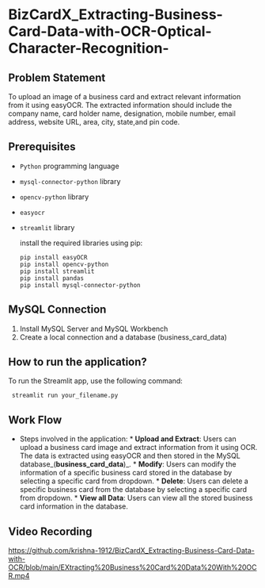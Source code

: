 # BizCardX_Extracting-Business-Card-Data-with-OCR-Optical-Character-Recognition-

## Problem Statement
  To upload an image of a business card and extract relevant information from it using easyOCR. The extracted information should include the company name, card holder name, designation, mobile number, email address,   website URL, area, city, state,and pin code.

## Prerequisites
- `Python` programming language
- `mysql-connector-python` library
- `opencv-python` library
- `easyocr`
- `streamlit` library

  install the required libraries using pip:
   ```
   pip install easyOCR
   pip install opencv-python
   pip install streamlit
   pip install pandas 
   pip install mysql-connector-python

   ```

## MySQL Connection

1. Install MySQL Server and MySQL Workbench
2. Create a local connection and a database (business_card_data)

## How to run the application?
To run the Streamlit app, use the following command:

  ```
   streamlit run your_filename.py 
   ```

## Work Flow
* Steps involved in the application:
      *  **Upload and Extract**: Users can upload a business card image and extract information from it using OCR. The data is extracted using easyOCR and then stored in the MySQL database_(**business_card_data**)_.
      *  **Modify**: Users can modify the information of a specific business card stored in the database by selecting a specific card from dropdown.
      *  **Delete**: Users can delete a specific business card from the database by selecting a specific card from dropdown.
      *  **View all Data**: Users can view all the stored business card information in the database.

## Video Recording
https://github.com/krishna-1912/BizCardX_Extracting-Business-Card-Data-with-OCR/blob/main/EXtracting%20Business%20Card%20Data%20With%20OCR.mp4
